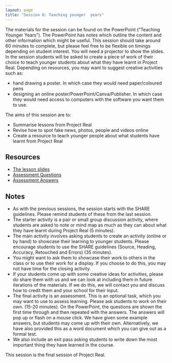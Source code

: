 ```yaml
--- 
layout: page
title: "Session 6: Teaching younger  years"
---
```


The materials for the session can be found on the PowerPoint (“Teaching Younger Years”). The PowerPoint has notes which outline the content and other information which might be useful.  This session should take around 60 minutes to complete, but please feel free to be flexible on timings depending on student interest.  You will need a projector to show the slides.  In the session students will be asked to create a piece of work of their choice to teach younger students about what they have learnt in Project Real.  Depending on resources, you may want to suggest creative activities such as:
*	hand drawing a poster.  In which case they would need paper/coloured pens
*	designing an online poster/PowerPoint/Canva/Publisher. In which case they would need access to computers with the software you want them to use.

The aims of this session are to:

*	Summarise lessons from Project Real
*	Revise how to spot fake news, photos, people and videos online
*	Create a resource to teach younger people about what students have learnt from Project Real


## Resources
* [The lesson slides]({{site.baseurl}}/assets/lessons/6.Teaching_younger_years.pptx)
* [Assessment Questions]({{site.baseurl}}/assets/lessons/Quiz_questions.docx)
* [Assessment Answers]({{site.baseurl}}/assets/lessons/Quiz_answers.docx)


## Notes
*	As with the previous sessions, the session starts with the SHARE guidelines.  Please remind students of these from the last session.  
*	The starter activity is a pair or small group discussion activity, where students are asked to note or mind map as much as they can about what they have learnt during Project Real (5 minutes).  
*	The main activity involves asking students to create an activity (online or by hand) to showcase their learning to younger students.  Please encourage students to use the SHARE guidelines (Source, Heading, Accuracy, Retouched and Errors) (35 minutes).
*	You might want to ask them to showcase their work to others in the class or to use their work for a display.  If you choose to do this, you may not have time for the closing activity.  
*	If your students come up with some creative ideas for activities, please do share them with us and we can look at including them in future iterations of the materials. If we do this, we will contact you and discuss how to credit them and your school for their input.
*	The final activity is an assessment. This is an optional task, which you may want to use to assess learning.  Please ask students to work on their own. (15-20 minutes). On the PowerPoint, the questions are shown the first time through and then repeated with the answers.  The answers will pop up or flash on a mouse click.  We have given some example answers, but students may come up with their own.  Alternatively, we have also provided this as a word document which you can give out as a formal test.  
*	We also include an exit pass asking students to write down the most important thing they have learned in the course. 

This session is the final session of Project Real.

